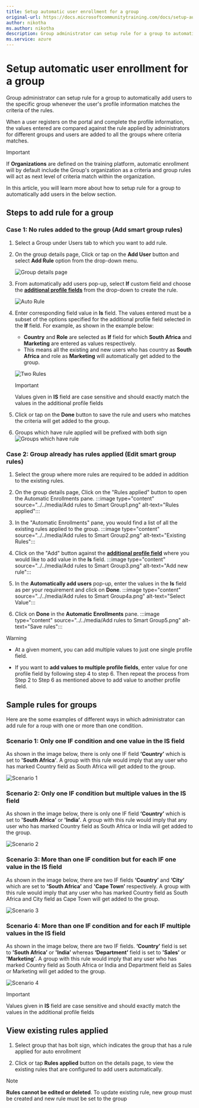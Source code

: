 ```yaml
---
title: Setup automatic user enrollment for a group
original-url: https://docs.microsoftcommunitytraining.com/docs/setup-automatic-user-enrollment-for-a-group-1
author: nikotha
ms.author: nikotha
description: Group administrator can setup rule for a group to automatically add users to the specific group whenever the user's profile information matches the criteria of the rules.
ms.service: azure
---
```


# Setup automatic user enrollment for a group

Group administrator can setup rule for a group to automatically add users to the specific group whenever the user's profile information matches the criteria of the rules.  

When a user registers on the portal and complete the profile information, the values entered are compared against the rule applied by administrators for different groups and users are added to all the groups where criteria matches.

> [!IMPORTANT]
> If **Organizations** are defined on the training platform, automatic enrollment will by default include the Group's organization as a criteria and group rules will act as next level of criteria match within the organization.

In this article, you will learn more about how to setup rule for a group to  automatically add users in the below section.

## Steps to add rule for a group

### Case 1: No rules added to the group (Add smart group rules)

1. Select a Group under Users tab to which you want to add rule.

2. On the group details page, Click or tap on the **Add User** button and select **Add Rule** option from the drop-down menu.

    ![Group details page](../../media/image%2860%29.png)

3. From automatically add users pop-up, select **If** custom field and choose the [**additional profile fields**](../../settings/add-additional-profile-fields-for-user-information.md) from the drop-down to create the rule.

    ![Auto Rule](../../media/AutoRule1.JPG)

4. Enter corresponding field value in **Is** field. The values entered must be a subset of the options specified for the additional profile field selected in the **If** field. For example, as shown in the example below:
    - **Country** and **Role** are selected as **If** field for which **South Africa** and **Marketing** are entered as values respectively.
    - This means all the existing and new users who has country as **South Africa** and role as **Marketing** will automatically get added to the group.

    ![Two Rules](../../media/TwoRules.JPG)

    > [!IMPORTANT]
    > Values given in **IS** field are case sensitive and should exactly match the values in the additional profile fields

5. Click or tap on the **Done** button to save the rule and users who matches the criteria will get added to the group.

6. Groups which have rule applied will be prefixed with both sign ![Groups which have rule](../../media/image%2861%29.png)

### Case 2: Group already has rules applied (Edit smart group rules)

1. Select the group where more rules are required to be added in addition to the existing rules.

2. On the group details page, Click on the "Rules applied" button to open the Automatic Enrollments pane.
:::image type="content" source="../../media/Add rules to Smart Group1.png" alt-text="Rules applied":::

3. In the "Automatic Enrollments" pane, you would find a list of all the existing rules applied to the group.
:::image type="content" source="../../media/Add rules to Smart Group2.png" alt-text="Existing Rules":::

4. Click on the "Add" button against the [**additional profile field**](../../settings/add-additional-profile-fields-for-user-information.md) where you would like to add value in the **Is** field.
:::image type="content" source="../../media/Add rules to Smart Group3.png" alt-text="Add new rule":::

5. In the **Automatically add users** pop-up, enter the values in the **Is** field as per your requirement and click on **Done**.
:::image type="content" source="../../media/Add rules to Smart Group4a.png" alt-text="Select Value":::

6. Click on **Done** in the **Automatic Enrollments** pane.
:::image type="content" source="../../media/Add rules to Smart Group5.png" alt-text="Save rules":::

>[!Warning]
>
>- At a given moment, you can add multiple values to just one single profile field.
>
>- If you want to **add values to multiple profile fields**, enter value for one profile field by following step 4 to step 6. Then repeat the process from Step 2 to Step 6 as mentioned above to add value to another profile field.

## Sample rules for groups

Here are the some examples of different ways in which administrator can add rule for a roup with one or more than one condition.

### Scenario 1: Only one IF condition and one value in the IS field

As shown in the image below,  there is only one IF field **‘Country’** which is set to **'South Africa’**. A group with this rule would imply that any user who has marked Country field as South Africa will get added to the group.

![Scenario 1](../../media/S1.JPG)

### Scenario 2: Only one IF condition but multiple values in the IS field

As shown in the image below,  there is only one IF field **‘Country’** which is set to **'South Africa’** or **'India’**. A group with this rule would imply that any user who has marked Country field as South Africa or India will get added to the group.

![Scenario 2](../../media/S2.JPG)

### Scenario 3: More than one IF condition but for each IF one value in the IS field

As shown in the image below,  there are two IF fields **‘Country’** and **‘City’** which are set to **'South Africa’** and **'Cape Town’** respectively. A group with this rule would imply that any user who has marked Country field as South Africa and City field as Cape Town will get added to the group.

![Scenario 3](../../media/S3.JPG)

### Scenario 4: More than one IF condition and for each IF multiple values in the IS field

As shown in the image below,  there are two IF fields.  **‘Country’** field is set to **'South Africa’** or **'India’** whereas **‘Department’** field is set to **'Sales’** or **'Marketing’**. A group with this rule would imply that any user who has marked Country field as South Africa or India and Department field as Sales or Marketing will get added to the group.

![Scenario 4](../../media/S4.JPG)

> [!IMPORTANT]
> Values given in **IS** field are case sensitive and should exactly match the values in the additional profile fields

## View existing rules applied

1. Select group that has bolt sign, which indicates the group that has a rule applied for auto enrollment

2. Click or tap **Rules applied** button on the details page, to view the existing rules that are configured to add users automatically.

> [!NOTE]
> **Rules cannot be edited or deleted**. To update existing rule, new group must be created and new rule must be set to the group
